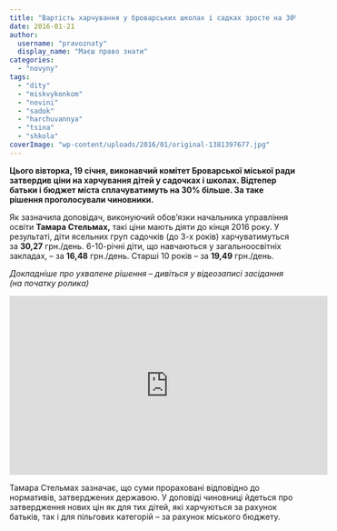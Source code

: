 ```yaml
---
title: "Вартість харчування у броварських школах і садках зросте на 30%"
date: 2016-01-21
author: 
  username: "pravoznaty"
  display_name: "Маєш право знати"
categories: 
  - "novyny"
tags: 
  - "dity"
  - "miskvykonkom"
  - "novini"
  - "sadok"
  - "harchuvannya"
  - "tsina"
  - "shkola"
coverImage: "wp-content/uploads/2016/01/original-1381397677.jpg"
---
```


**Цього вівторка, 19 січня, виконавчий комітет Броварської міської ради затвердив ціни на харчування дітей у садочках і школах. Відтепер батьки і бюджет міста сплачуватимуть на 30% більше. За таке рішення проголосували чиновники.**

Як зазначила доповідач, виконуючий обов’язки начальника управління освіти **Тамара Стельмах,** такі ціни мають діяти до кінця 2016 року. У результаті, діти ясельних груп садочків (до 3-х років) харчуватимуться за **30,27** грн./день. 6-10-річні діти, що навчаються у загальноосвітніх закладах, – за **16,48** грн./день. Старші 10 років – за **19,49** грн./день.

_Докладніше про ухвалене рішення – дивіться у відеозаписі засідання (на початку ролика)_

<iframe src="https://www.youtube.com/embed/w3EO_-uiRCY" width="560" height="315" frameborder="0" allowfullscreen="allowfullscreen"></iframe>

Тамара Стельмах зазначає, що суми прораховані відповідно до нормативів, затверджених державою. У доповіді чиновниці йдеться про затвердження нових цін як для тих дітей, які харчуються за рахунок батьків, так і для пільгових категорій – за рахунок міського бюджету.
